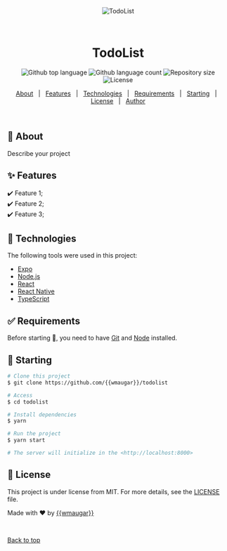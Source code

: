 <div align="center" id="top"> 
  <img src="./.github/app.gif" alt="TodoList" />

  &#xa0;

  <!-- <a href="https://todolist.netlify.app">Demo</a> -->
</div>

<h1 align="center">TodoList</h1>

<p align="center">
  <img alt="Github top language" src="https://img.shields.io/github/languages/top/{{YOUR_GITHUB_USERNAME}}/todolist?color=56BEB8">

  <img alt="Github language count" src="https://img.shields.io/github/languages/count/{{YOUR_GITHUB_USERNAME}}/todolist?color=56BEB8">

  <img alt="Repository size" src="https://img.shields.io/github/repo-size/{{YOUR_GITHUB_USERNAME}}/todolist?color=56BEB8">

  <img alt="License" src="https://img.shields.io/github/license/{{YOUR_GITHUB_USERNAME}}/todolist?color=56BEB8">

  <!-- <img alt="Github issues" src="https://img.shields.io/github/issues/{{YOUR_GITHUB_USERNAME}}/todolist?color=56BEB8" /> -->

  <!-- <img alt="Github forks" src="https://img.shields.io/github/forks/{{YOUR_GITHUB_USERNAME}}/todolist?color=56BEB8" /> -->

  <!-- <img alt="Github stars" src="https://img.shields.io/github/stars/{{YOUR_GITHUB_USERNAME}}/todolist?color=56BEB8" /> -->
</p>

<!-- Status -->

<!-- <h4 align="center"> 
	🚧  TodoList 🚀 Under construction...  🚧
</h4> 

<hr> -->

<p align="center">
  <a href="#dart-about">About</a> &#xa0; | &#xa0; 
  <a href="#sparkles-features">Features</a> &#xa0; | &#xa0;
  <a href="#rocket-technologies">Technologies</a> &#xa0; | &#xa0;
  <a href="#white_check_mark-requirements">Requirements</a> &#xa0; | &#xa0;
  <a href="#checkered_flag-starting">Starting</a> &#xa0; | &#xa0;
  <a href="#memo-license">License</a> &#xa0; | &#xa0;
  <a href="https://github.com/{{YOUR_GITHUB_USERNAME}}" target="_blank">Author</a>
</p>

<br>

## :dart: About ##

Describe your project

## :sparkles: Features ##

:heavy_check_mark: Feature 1;\
:heavy_check_mark: Feature 2;\
:heavy_check_mark: Feature 3;

## :rocket: Technologies ##

The following tools were used in this project:

- [Expo](https://expo.io/)
- [Node.js](https://nodejs.org/en/)
- [React](https://pt-br.reactjs.org/)
- [React Native](https://reactnative.dev/)
- [TypeScript](https://www.typescriptlang.org/)

## :white_check_mark: Requirements ##

Before starting :checkered_flag:, you need to have [Git](https://git-scm.com) and [Node](https://nodejs.org/en/) installed.

## :checkered_flag: Starting ##

```bash
# Clone this project
$ git clone https://github.com/{{wmaugar}}/todolist

# Access
$ cd todolist

# Install dependencies
$ yarn

# Run the project
$ yarn start

# The server will initialize in the <http://localhost:8000>
```

## :memo: License ##

This project is under license from MIT. For more details, see the [LICENSE](LICENSE.md) file.


Made with :heart: by <a href="https://github.com/{{wmaugar}}" target="_blank">{{wmaugar}}</a>

&#xa0;

<a href="#top">Back to top</a>
